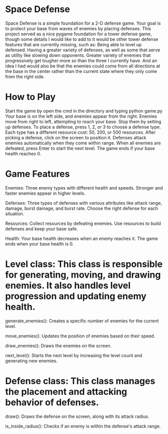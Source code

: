 # Space Defense
Space Defense is a simple foundation for a 2-D defense game. Your goal is to protect your base from waves of enemies by placing defenses. This project served as a nice pygame foundation for a tower defense game, though some details I would like to add to it would be other tower defense features that are currently missing, such as: Being able to level up defensed. Having a greater variety of defenses, as well as some that serve as utility like slowing down opponents. Greater variety of enemies that progressively get tougher more so than the three I currently have. And an idea I had would also be that the enemies could come from all directions at the base in the center rather than the current state where they only come from the right side.

# How to Play
Start the game by open the cmd in the directory and typing python game.py
Your base is on the left side, and enemies appear from the right.
Enemies move from right to left, attempting to reach your base. Stop them by setting up defenses.
To place a defense, press 1, 2, or 3 to choose a defense type. Each type has a different resource cost: 50, 200, or 500 resources.
After picking a defense, click on the screen to position it.
Defenses attack enemies automatically when they come within range.
When all enemies are defeated, press Enter to start the next level.
The game ends if your base health reaches 0.

# Game Features
Enemies: Three enemy types with different health and speeds. Stronger and faster enemies appear in higher levels.

Defenses: Three types of defenses with various attributes like attack range, damage, burst damage, and burst rate. Choose the right defense for each situation.

Resources: Collect resources by defeating enemies. Use resources to build defenses and keep your base safe.

Health: Your base health decreases when an enemy reaches it. The game ends when your base health is 0.

# Level class: This class is responsible for generating, moving, and drawing enemies. It also handles level progression and updating enemy health.
generate_enemies(): Creates a specific number of enemies for the current level.

move_enemies(): Updates the position of enemies based on their speed.

draw_enemies(): Draws the enemies on the screen.

next_level(): Starts the next level by increasing the level count and generating new enemies.

# Defense class: This class manages the placement and attacking behavior of defenses.
draw(): Draws the defense on the screen, along with its attack radius.

is_inside_radius(): Checks if an enemy is within the defense's attack range.
